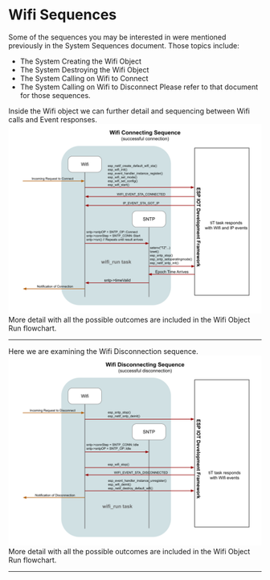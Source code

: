 # Wifi Sequences  
Some of the sequences you may be interested in were mentioned previously in the System Sequences document.  Those topics include:
* The System Creating the Wifi Object
* The System Destroying the Wifi Object
* The System Calling on Wifi to Connect
* The System Calling on Wifi to Disconnect
Please refer to that document for those sequences.

Inside the Wifi object we can further detail and sequencing between Wifi calls and Event responses.
![Wifi Connectng Sequence](./drawings/wifi_connecting_sequence.svg)
More detail with all the possible outcomes are included in the Wifi Object Run flowchart.
___  
Here we are examining the Wifi Disconnection sequence.
![Wifi Disconnection Sequence](./drawings/wifi_disconnecting_sequence.svg)
More detail with all the possible outcomes are included in the Wifi Object Run flowchart.
___  